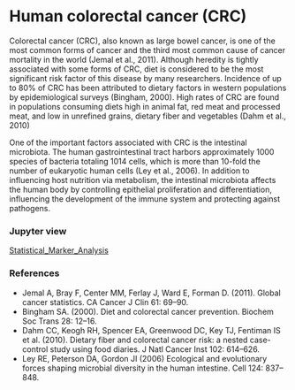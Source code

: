 # Human colorectal cancer (CRC)

Colorectal cancer (CRC), also known as large bowel cancer, is one of the most common forms of cancer and the third most common cause of cancer
mortality in the world (Jemal et al., 2011). Although heredity is tightly associated with some forms of CRC, diet is
considered to be the most significant risk factor of this disease by many researchers. Incidence of up to 80% of CRC has been attributed to dietary factors in
western populations by epidemiological surveys (Bingham, 2000). High rates of CRC are found in populations consuming diets high in animal fat, red
meat and processed meat, and low in unrefined grains, dietary fiber and vegetables (Dahm et al., 2010)

One of the important factors associated with CRC is the intestinal microbiota. The human gastrointestinal tract harbors approximately 1000 species of bacteria
totaling 1014 cells, which is more than 10-fold the number of eukaryotic human cells (Ley et al., 2006). In addition to influencing host
nutrition via metabolism, the intestinal microbiota affects the human body by controlling epithelial proliferation and differentiation, influencing the development of the immune system and
protecting against pathogens.

### Jupyter view
[Statistical_Marker_Analysis](https://nbviewer.jupyter.org/github/tungtokyo1108/My-Project--A-new-era-of-modern-analysis-for-Big-Data/blob/master/Data_Science_for_Medicine/Human_diseases/Cancer_disease/Marker_Analysis.ipynb)

### References 
- Jemal A, Bray F, Center MM, Ferlay J, Ward E, Forman D. (2011). Global cancer statistics. CA Cancer J Clin 61: 69–90.
- Bingham SA. (2000). Diet and colorectal cancer prevention. Biochem Soc Trans 28: 12–16.
- Dahm CC, Keogh RH, Spencer EA, Greenwood DC, Key TJ, Fentiman IS et al. (2010). Dietary fiber and colorectal cancer risk: a nested case-control study using food diaries. J Natl Cancer Inst 102: 614–626.
- Ley RE, Peterson DA, Gordon JI (2006) Ecological and evolutionary forces shaping microbial diversity in the human intestine. Cell 124: 837–848.
